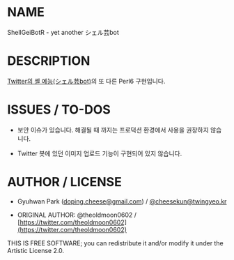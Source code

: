 # NAME

ShellGeiBotR - yet another シェル芸bot

# DESCRIPTION 

[Twitter의 셸 예능(シェル芸bot)](https://twitter.com/minyoruminyon)의 또 다른 Perl6 구현입니다.


# ISSUES / TO-DOS

* 보안 이슈가 있습니다. 해결될 때 까지는 프로덕션 환경에서 사용을 권장하지 않습니다.

* Twitter 봇에 있던 이미지 업로드 기능이 구현되어 있지 않습니다.

# AUTHOR / LICENSE

* Gyuhwan Park (doping.cheese@gmail.com) / [@cheesekun@twingyeo.kr](https://twingyeo.kr/@cheesekun)

* ORIGINAL AUTHOR: @theoldmoon0602 / [https://twitter.com/theoldmoon0602](https://twitter.com/theoldmoon0602)

THIS IS FREE SOFTWARE; you can redistribute it and/or modify it under the Artistic License 2.0.